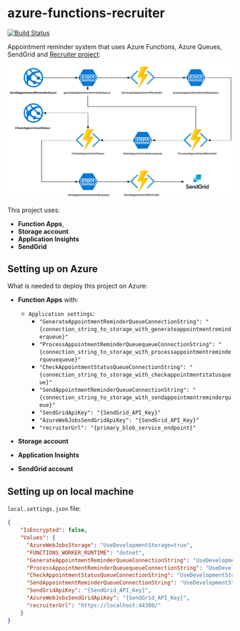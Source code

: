 # azure-functions-recruiter

[![Build Status](https://bpelikan.visualstudio.com/Recruiter-app-functions/_apis/build/status/Recruiter-app-functions-CI?branchName=master)](https://bpelikan.visualstudio.com/Recruiter-app-functions/_build/latest?definitionId=13&branchName=master)

Appointment reminder system that uses Azure Functions, Azure Queues, SendGrid and [Recruiter project](https://github.com/bpelikan/Recruiter "Recruiter project"):

<p align="center">
    <img alt="Architecture" src="https://raw.githubusercontent.com/bpelikan/azure-functions-recruiter/master/azure-functions-recruiter-architecture.jpg" />
</p>

This project uses:
* **Function Apps**, 
* **Storage account**
* **Application Insights**
* **SendGrid**

## Setting up on Azure
What is needed to deploy this project on Azure:

* **Function Apps** with:
  * `Application settings`:
    * `"GenerateAppointmentReminderQueueConnectionString": "{connection_string_to_storage_with_generateappointmentreminderqueue}"`
    * `"ProcessAppointmentReminderQueuequeueConnectionString": "{connection_string_to_storage_with_processappointmentreminderqueuequeue}"`
    * `"CheckAppointmentStatusQueueConnectionString": "{connection_string_to_storage_with_checkappointmentstatusqueue}"`
    * `"SendAppointmentReminderQueueConnectionString": "{connection_string_to_storage_with_sendappointmentreminderqueue}"`
    * `"SendGridApiKey": "{SendGrid_API_Key}"`
    * `"AzureWebJobsSendGridApiKey": "{SendGrid_API_Key}"`
    * `"recruiterUrl": "{primary_blob_service_endpoint}"`
    
* **Storage account**
* **Application Insights**
* **SendGrid account**

## Setting up on local machine

`local.settings.json` file:
```json
{
    "IsEncrypted": false,
    "Values": {
      "AzureWebJobsStorage": "UseDevelopmentStorage=true",
      "FUNCTIONS_WORKER_RUNTIME": "dotnet",
      "GenerateAppointmentReminderQueueConnectionString": "UseDevelopmentStorage=true",
      "ProcessAppointmentReminderQueuequeueConnectionString": "UseDevelopmentStorage=true",
      "CheckAppointmentStatusQueueConnectionString": "UseDevelopmentStorage=true",
      "SendAppointmentReminderQueueConnectionString": "UseDevelopmentStorage=true",
      "SendGridApiKey": "{SendGrid_API_Key}",
      "AzureWebJobsSendGridApiKey": "{SendGrid_API_Key}",
      "recruiterUrl": "https://localhost:44380/"
    }
}
```
